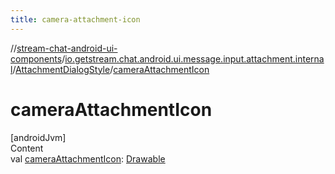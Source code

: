 ```yaml
---
title: camera-attachment-icon
---
```

//[stream-chat-android-ui-components](../../../index.md)/[io.getstream.chat.android.ui.message.input.attachment.internal](../index.md)/[AttachmentDialogStyle](index.md)/[cameraAttachmentIcon](cameraAttachmentIcon.md)



# cameraAttachmentIcon  
[androidJvm]  
Content  
val [cameraAttachmentIcon](cameraAttachmentIcon.md): [Drawable](https://developer.android.com/reference/kotlin/android/graphics/drawable/Drawable.html)  



